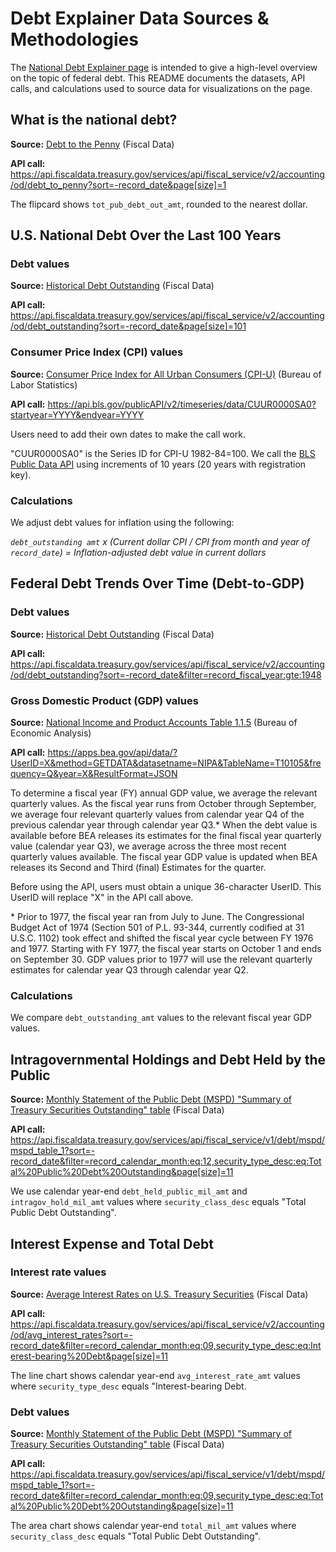 # Debt Explainer Data Sources & Methodologies

The [National Debt Explainer page](https://fiscaldata.treasury.gov/national-debt/) is intended to give a high-level overview on the topic of federal debt. This README documents the datasets, API calls, and calculations used to source data for visualizations on the page.


## What is the national debt?

**Source:** [Debt to the Penny](https://fiscaldata.treasury.gov/datasets/debt-to-the-penny/debt-to-the-penny) (Fiscal Data)

**API call:** https://api.fiscaldata.treasury.gov/services/api/fiscal_service/v2/accounting/od/debt_to_penny?sort=-record_date&page[size]=1

The flipcard shows `tot_pub_debt_out_amt`, rounded to the nearest dollar.


## U.S. National Debt Over the Last 100 Years

### Debt values

**Source:** [Historical Debt Outstanding](https://fiscaldata.treasury.gov/datasets/historical-debt-outstanding/historical-debt-outstanding) (Fiscal Data)

**API call:** https://api.fiscaldata.treasury.gov/services/api/fiscal_service/v2/accounting/od/debt_outstanding?sort=-record_date&page[size]=101

### Consumer Price Index (CPI) values

**Source:** [Consumer Price Index for All Urban Consumers (CPI-U)](https://data.bls.gov/timeseries/CUUR0000SA0) (Bureau of Labor Statistics)

**API call:** https://api.bls.gov/publicAPI/v2/timeseries/data/CUUR0000SA0?startyear=YYYY&endyear=YYYY

Users need to add their own dates to make the call work.

"CUUR0000SA0" is the Series ID for CPI-U 1982-84=100. We call the [BLS Public Data API](https://www.bls.gov/developers/home.htm) using increments of 10 years (20 years with registration key).

### Calculations
We adjust debt values for inflation using the following: 

*`debt_outstanding amt` x (Current dollar CPI / CPI from month and year of `record_date`) = Inflation-adjusted debt value in current dollars*


## Federal Debt Trends Over Time (Debt-to-GDP)

### Debt values

**Source:** [Historical Debt Outstanding](https://fiscaldata.treasury.gov/datasets/historical-debt-outstanding/historical-debt-outstanding) (Fiscal Data)

**API call:**  https://api.fiscaldata.treasury.gov/services/api/fiscal_service/v2/accounting/od/debt_outstanding?sort=-record_date&filter=record_fiscal_year:gte:1948

### Gross Domestic Product (GDP) values

**Source:** [National Income and Product Accounts Table 1.1.5](https://apps.bea.gov/iTable/iTable.cfm?reqid=19&step=3&isuri=1&nipa_table_list=5&categories=survey) (Bureau of Economic Analysis)

**API call:** https://apps.bea.gov/api/data/?UserID=X&method=GETDATA&datasetname=NIPA&TableName=T10105&frequency=Q&year=X&ResultFormat=JSON

To determine a fiscal year (FY) annual GDP value, we average the relevant quarterly values. As the fiscal year runs from October through September, we average four relevant quarterly values from calendar year Q4 of the previous calendar year through calendar year Q3.* When the debt value is available before BEA releases its estimates for the final fiscal year quarterly value (calendar year Q3), we average across the three most recent quarterly values available. The fiscal year GDP value is updated when BEA releases its Second and Third (final) Estimates for the quarter.

Before using the API, users must obtain a unique 36-character UserID.  This UserID will replace "X" in the API call above.

\* Prior to 1977, the fiscal year ran from July to June. The Congressional Budget Act of 1974 (Section 501 of P.L. 93-344, currently codified at 31 U.S.C. 1102) took effect and shifted the fiscal year cycle between FY 1976 and 1977. Starting with FY 1977, the fiscal year starts on October 1 and ends on September 30.  GDP values prior to 1977 will use the relevant quarterly estimates for calendar year Q3 through calendar year Q2.


### Calculations
 We compare `debt_outstanding_amt` values to the relevant fiscal year GDP values.


## Intragovernmental Holdings and Debt Held by the Public

**Source:** [Monthly Statement of the Public Debt (MSPD) "Summary of Treasury Securities Outstanding" table](https://fiscaldata.treasury.gov/datasets/monthly-statement-public-debt/summary-of-treasury-securities-outstanding) (Fiscal Data)

**API call:** https://api.fiscaldata.treasury.gov/services/api/fiscal_service/v1/debt/mspd/mspd_table_1?sort=-record_date&filter=record_calendar_month:eq:12,security_type_desc:eq:Total%20Public%20Debt%20Outstanding&page[size]=11

We use calendar year-end `debt_held_public_mil_amt` and `intragov_hold_mil_amt` values where `security_class_desc` equals "Total Public Debt Outstanding".


## Interest Expense and Total Debt

### Interest rate values 

**Source:** [Average Interest Rates on U.S. Treasury Securities](https://fiscaldata.treasury.gov/datasets/average-interest-rates-treasury-securities/average-interest-rates-on-u-s-treasury-securities) (Fiscal Data)

**API call:** https://api.fiscaldata.treasury.gov/services/api/fiscal_service/v2/accounting/od/avg_interest_rates?sort=-record_date&filter=record_calendar_month:eq:09,security_type_desc:eq:Interest-bearing%20Debt&page[size]=11

The line chart shows calendar year-end `avg_interest_rate_amt` values where `security_type_desc` equals "Interest-bearing Debt. 

### Debt values

**Source:** [Monthly Statement of the Public Debt (MSPD) "Summary of Treasury Securities Outstanding" table](https://fiscaldata.treasury.gov/datasets/monthly-statement-public-debt/summary-of-treasury-securities-outstanding) (Fiscal Data)

**API call:** https://api.fiscaldata.treasury.gov/services/api/fiscal_service/v1/debt/mspd/mspd_table_1?sort=-record_date&filter=record_calendar_month:eq:09,security_type_desc:eq:Total%20Public%20Debt%20Outstanding&page[size]=11

The area chart shows calendar year-end `total_mil_amt` values where `security_class_desc` equals "Total Public Debt Outstanding".

